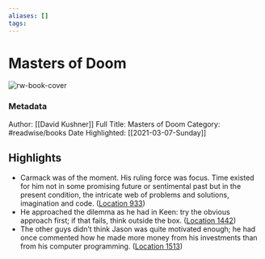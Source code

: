 ```yaml
---
aliases: []
tags:
---
```

# Masters of Doom

![rw-book-cover](https://images-na.ssl-images-amazon.com/images/I/51g%2BF5A26HL._SL200_.jpg)
### Metadata
Author: [[David Kushner]]
Full Title: Masters of Doom
Category: #readwise/books
Date Highlighted: [[2021-03-07-Sunday]]

## Highlights
- Carmack was of the moment. His ruling force was focus. Time existed for him not in some promising future or sentimental past but in the present condition, the intricate web of problems and solutions, imagination and code. ([Location 933](https://readwise.io/to_kindle?action=open&asin=B000FBFNL0&location=933))
- He approached the dilemma as he had in Keen: try the obvious approach first; if that fails, think outside the box. ([Location 1442](https://readwise.io/to_kindle?action=open&asin=B000FBFNL0&location=1442))
- The other guys didn’t think Jason was quite motivated enough; he had once commented how he made more money from his investments than from his computer programming. ([Location 1513](https://readwise.io/to_kindle?action=open&asin=B000FBFNL0&location=1513))
